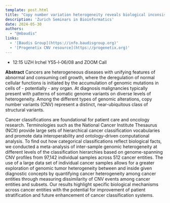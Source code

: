```yaml
---
template: post.html
title: "Copy number variation heterogeneity reveals biological inconsistency in hierarchical cancer classifications<br/>Ziying Yang"
description: 'Zurich Seminars in Bioinformatics'
date: 2024-05-30
authors:
  - "@mbaudis"
links:
  - '[Baudis Group](https://info.baudisgroup.org)'
  - '[Progenetix CNV resource](https://progenetix.org)'
---
```


* 12:15 UZH Irchel Y55-l-06/08 and ZOOM Call

**Abstract** Cancers are heterogeneous diseases with unifying features of abnormal and consuming cell growth, where the deregulation of normal cellular functions is initiated by the accumulation of genomic mutations in cells of - potentially - any organ. At diagnosis malignancies typically present with patterns of somatic genome variants on diverse levels of heterogeneity. Among the different types of genomic alterations, copy number variants (CNV) represent a distinct, near-ubiquitous class of structural variants. 

Cancer classifications are foundational for patient care and oncology research. Terminologies such as the National Cancer Institute Thesaurus (NCIt) provide large sets of hierarchical cancer classification vocabularies and promote data interoperability and ontology-driven computational analysis. To find out how categorical classifications reflect biological facts, we conducted a meta-analysis of inter-sample genomic heterogeneity at different levels of the classification hierarchies based on genome-spanning CNV profiles from 97,142 individual samples across 512 cancer entities. The use of a large data set of individual cancer samples allows for a greater exploration of genomic tumor heterogeneity between and inside given diagnostic concepts by quantifying cancer heterogeneity among cancer entities through measuring dissimilarity of CNV events among cancer entities and subsets. Our results highlight specific biological mechanisms across cancer entities with the potential for improvement of patient stratification and future enhancement of cancer classification systems.